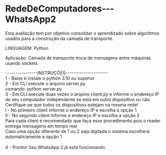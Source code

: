 # RedeDeComputadores---WhatsApp2
Esta avaliação tem por objetivo consolidar o aprendizado sobre algoritmos usados para a construção da camada de transporte.

LINGUAGEM: Python

Aplicação: Camada de transporte
troca de mensagens entre máquinas usando sockets

----------------INSTRUÇÕES---------------------<br>
1 - Baixe e instale o python 3.10 ou superior<br>
2 - Em CLI execute o arquivo server.py<br>
    comando: python server.py<br>
3 - Em CLI execute duas vezes o arquivo client.py e informe o endereço IP do seu computador independente se está em outro dispositivo ou não. Certifique-se que todos os dispositivos estejam na mesma rede!<br>
  I - No primeiro client informe o endereço IP e escolha a opção 1<br>
  II - No segundo client informe o endereço IP e escolha a opção 2<br>
  Para cada client é recomendado que faça esse procedimento pois o reader entrega mensagens em tempo real<br>
  Caso uma opção diferente de 1 ou 2 seja digitada o sistema escolherá automaticamente a opção 1<br>
  <br>
  4 - Pronto! Seu WhatsApp 2 já está funcionando<br>
